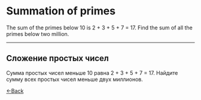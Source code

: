 
# Summation of primes

The sum of the primes below 10 is 2 + 3 + 5 + 7 = 17. Find the sum of all the primes below two million.

---

## Сложение простых чисел

Сумма простых чисел меньше 10 равна 2 + 3 + 5 + 7 = 17. Найдите сумму всех простых чисел меньше двух миллионов.

[←Back](https://github.com/verloka/Project-Euler)
